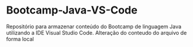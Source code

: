# Bootcamp-Java-VS-Code
Repositório para armazenar conteúdo do Bootcamp de linguagem Java utilizando a IDE Visual Studio Code.
Alteração do conteudo do arquivo de forma local
